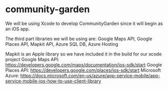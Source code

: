 # community-garden
We will be using Xcode to develop CommunityGarden since it will begin as an iOS app. 

The third part libraries we will be using are: Google Maps API, Google Places API, Mapkit API, Azure SQL DB, Azure Hosting


Mapkit is an Apple library so we have included it in the build for our xcode project
Google Maps API: https://developers.google.com/maps/documentation/ios-sdk/start
Google Places API: https://developers.google.com/places/ios-sdk/start
Microsoft Azure: https://docs.microsoft.com/en-us/azure/app-service-mobile/app-service-mobile-ios-how-to-use-client-library
